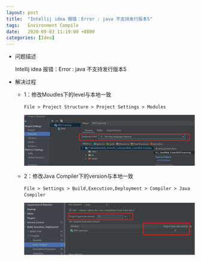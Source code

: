 ```yaml
---
layout: post
title:  "Intellij idea 报错：Error : java 不支持发行版本5"
tags:   Environment Compile
date:   2020-09-03 11:19:00 +0800
categories: [Idea]
---
```


- 问题描述

  Intellij idea 报错：Error : java 不支持发行版本5

- 解决过程

  - 1：修改Moudles下的level与本地一致

    `File > Project Structure > Project Settings > Modules`

    ![image-20200903112209235](https://raw.githubusercontent.com/ARP2019/ImageUpload/master/img/2020-09-03/image-20200903112209235.png)

  - 2：修改Java Compiler下的version与本地一致

    `File > Settings > Build,Execution,Deployment > Compiler > Java Compiler`

    ![image-20200903122557481](https://raw.githubusercontent.com/ARP2019/ImageUpload/master/img/2020-09-03/image-20200903122557481.png)